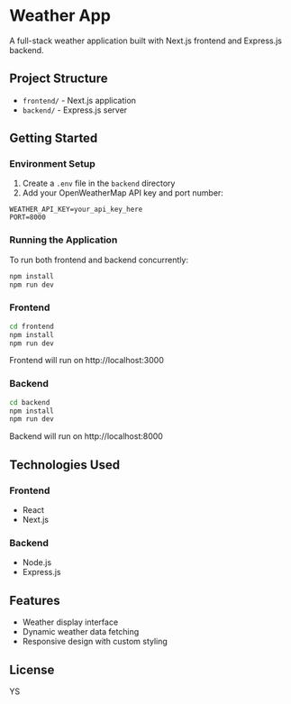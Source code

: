 # Weather App

A full-stack weather application built with Next.js frontend and Express.js backend.

## Project Structure

- `frontend/` - Next.js application
- `backend/` - Express.js server

## Getting Started

### Environment Setup
1. Create a `.env` file in the `backend` directory
2. Add your OpenWeatherMap API key and port number:
```
WEATHER_API_KEY=your_api_key_here
PORT=8000
```

### Running the Application
To run both frontend and backend concurrently:
```bash
npm install
npm run dev
```

### Frontend
```bash
cd frontend
npm install
npm run dev
```
Frontend will run on http://localhost:3000

### Backend
```bash
cd backend
npm install
npm run dev
```
Backend will run on http://localhost:8000

## Technologies Used

### Frontend
- React
- Next.js

### Backend
- Node.js
- Express.js

## Features
- Weather display interface
- Dynamic weather data fetching
- Responsive design with custom styling

## License
YS

